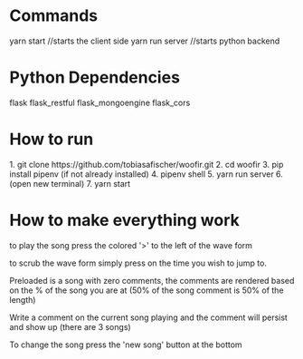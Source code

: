 <h1>Commands</h1>

yarn start //starts the client side
yarn run server //starts python backend

<h1>Python Dependencies</h1>
flask
flask_restful
flask_mongoengine
flask_cors


<h1>How to run</h1>
1. git clone https://github.com/tobiasafischer/woofir.git
2. cd woofir
3. pip install pipenv (if not already installed)
4. pipenv shell 
5. yarn run server
6. (open new terminal)
7. yarn start


<h1>How to make everything work</h1>

to play the song press the colored '>' to the left of the wave form

to scrub the wave form simply press on the time you wish to jump to.

Preloaded is a song with zero comments, the comments are rendered based on the % of the song you are at (50% of the song comment is 50% of the length)

Write a comment on the current song playing and the comment will persist and show up (there are 3 songs)

To change the song press the 'new song' button at the bottom

